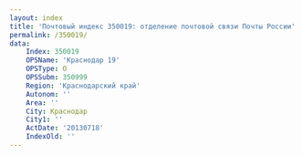 ```yaml
---
layout: index
title: 'Почтовый индекс 350019: отделение почтовой связи Почты России'
permalink: /350019/
data:
    Index: 350019
    OPSName: 'Краснодар 19'
    OPSType: О
    OPSSubm: 350999
    Region: 'Краснодарский край'
    Autonom: ''
    Area: ''
    City: Краснодар
    City1: ''
    ActDate: '20130718'
    IndexOld: ''
---
```


